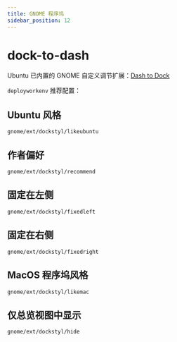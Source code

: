 ```yaml
---
title: GNOME 程序坞
sidebar_position: 12
---
```


# dock-to-dash

Ubuntu 已内置的 GNOME 自定义调节扩展：[Dash to Dock](https://extensions.gnome.org/extension/307/dash-to-dock/)

`deployworkenv` 推荐配置：

## Ubuntu 风格

    gnome/ext/dockstyl/likeubuntu

## 作者偏好

    gnome/ext/dockstyl/recommend

## 固定在左侧

    gnome/ext/dockstyl/fixedleft

## 固定在右侧

    gnome/ext/dockstyl/fixedright

## MacOS 程序坞风格

    gnome/ext/dockstyl/likemac

## 仅总览视图中显示

    gnome/ext/dockstyl/hide
